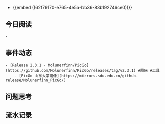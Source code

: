 - {{embed ((62f79170-e765-4e5a-bb36-83b192746ce0))}}
## 今日阅读
	-
## 事件动态
	- [Release 2.3.1 · Molunerfinn/PicGo](https://github.com/Molunerfinn/PicGo/releases/tag/v2.3.1) #图床 #工具
		- [PicGo 山东大学镜像](https://mirrors.sdu.edu.cn/github-release/Molunerfinn_PicGo/)
## 问题思考
## 流水记录